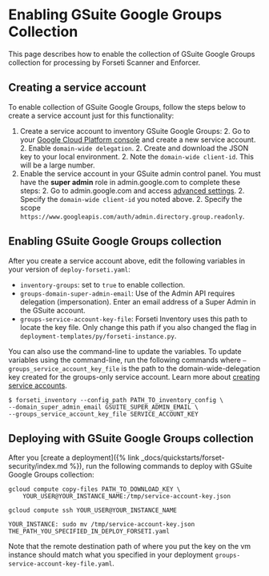 # Enabling GSuite Google Groups Collection

This page describes how to enable the collection of GSuite Google Groups
collection for processing by Forseti Scanner and Enforcer.

## Creating a service account
To enable collection of GSuite Google Groups, follow the steps below to create
a service account just for this functionality:

  1. Create a service account to inventory GSuite Google Groups:
    2. Go to your [Google Cloud Platform console](https://console.cloud.google.com/iam-admin/serviceaccounts)
    and create a new service account.
    2. Enable `domain-wide delegation`.
    2. Create and download the JSON key to your local environment.
    2. Note the `domain-wide client-id`. This will be a large number.
  1. Enable the service account in your GSuite admin control panel. You must
  have the **super admin** role in admin.google.com to complete these steps:
    2. Go to admin.google.com and access [advanced settings](https://admin.google.com/ManageOauthClients).
    2. Specify the `domain-wide client-id` you noted above.
    2. Specify the scope
    `https://www.googleapis.com/auth/admin.directory.group.readonly`.

## Enabling GSuite Google Groups collection

After you create a service account above, edit the following variables in your
version of `deploy-forseti.yaml`:

  - `inventory-groups`: set to `true` to enable collection.
  - `groups-domain-super-admin-email`: Use of the Admin API requires delegation
  (impersonation). Enter an email address of a Super Admin in the GSuite account.
  - `groups-service-account-key-file`: Forseti Inventory uses this path to
  locate the key file. Only change this path if you also changed the flag in
  `deployment-templates/py/forseti-instance.py`.

You can also use the command-line to update the variables. To update variables
using the command-line, run the following commands where
`–groups_service_account_key_file` is the path to the domain-wide-delegation
key created for the groups-only service account. Learn more about
[creating service accounts](gcp-deployment-howto#creating_service_accounts).

````
$ forseti_inventory --config_path PATH_TO_inventory_config \
--domain_super_admin_email GSUITE_SUPER_ADMIN_EMAIL \
--groups_service_account_key_file SERVICE_ACCOUNT_KEY
````

## Deploying with GSuite Google Groups collection

After you
[create a deployment]({% link _docs/quickstarts/forset-security/index.md %}),
run the following commands to deploy with GSuite Google Groups collection:

````
gcloud compute copy-files PATH_TO_DOWNLOAD_KEY \
    YOUR_USER@YOUR_INSTANCE_NAME:/tmp/service-account-key.json

gcloud compute ssh YOUR_USER@YOUR_INSTANCE_NAME

YOUR_INSTANCE: sudo mv /tmp/service-account-key.json THE_PATH_YOU_SPECIFIED_IN_DEPLOY_FORSETI.yaml
````

Note that the remote destination path of where you put the key on the vm
instance should match what you specified in your
deployment `groups-service-account-key-file.yaml`.
